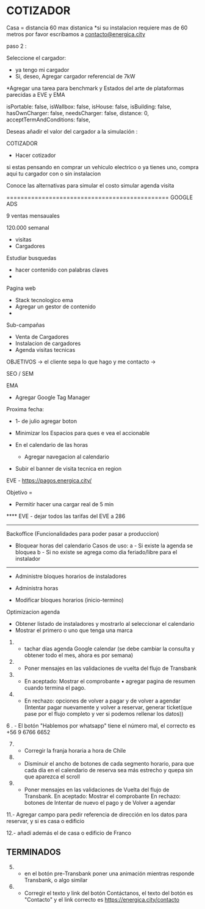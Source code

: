 



COTIZADOR
============================

Casa  = distancia 60 max distanica 
*si su instalacion requiere mas de 60 metros por favor escribamos a contacto@energica.city



paso 2  :

Seleccione el cargador: 
- ya tengo mi cargador 
- Si, deseo, Agregar cargador referencial de 7kW


*Agregar una tarea para benchmark y Estados del arte de plataformas parecidas a EVE y EMA 



  isPortable: false,
  isWallbox: false,
  isHouse: false,
  isBuilding: false,  
  hasOwnCharger: false,
  needsCharger: false,
  distance: 0,
  acceptTermAndConditions: false,
  
  
  Deseas añadir el valor del cargador a la simulación :
  
  
  

COTIZADOR 
- Hacer cotizador 



si estas pensando en comprar un vehiculo electrico o ya tienes uno, compra aqui tu cargador con o sin instalacion 

Conoce las alternativas para simular el costo 
simular
agenda visita 



==============================================
GOOGLE ADS

9 ventas mensauales 

120.000 semanal 

- visitas
- Cargadores 




Estudiar busquedas
- hacer contenido con palabras claves
- 



Pagina web 
- Stack tecnologico ema
- Agregar un gestor de contenido 
- 


Sub-campañas
- Venta de Cargadores
- Instalacion de cargadores
- Agenda visitas tecnicas 


OBJETIVOS 
-> el cliente sepa lo que hago y me contacto
-> 


SEO / SEM



EMA
- Agregar Google Tag Manager





Proxima fecha:
- 1- de julio  agregar boton 
- Minimizar los Espacios para ques e vea el accionable 
- En el calendario de las horas 
    - Agregar navegacion al calendario 
    
    
    
- Subir el banner de visita tecnica en region 


EVE -  https://pagos.energica.city/

Objetivo = 
- Permitir hacer una cargar real de 5 min 



**** EVE -  dejar todos las tarifas del EVE a 286 

________________________________________________________

Backoffice (Funcionalidades para poder pasar a produccion)
- Bloquear horas del calendario
Casos de uso:
a - Si existe la agenda se bloquea 
b - Si no existe se agrega como dia feriado/libre para el instalador 



________________________________________________________












- Administre bloques horarios de instaladores
- Administra horas 









- Modificar bloques horarios (inicio-termino)


Optimizacion agenda







- Obtener listado de instaladores y mostrarlo al seleccionar el calendario
- Mostrar el primero o uno que tenga una marca

1. - tachar días agenda Google calendar
(se debe cambiar la consulta y obtener todo el mes, ahora es por semana)


2. - Poner mensajes en las validaciones de vuelta del flujo de Transbank

3. - En aceptado: Mostrar el comprobante 
•⁠  ⁠⁠agregar pagina de resumen cuando termina el pago.


4. - En rechazo: opciones de volver a pagar y de volver a agendar
(⁠⁠⁠Intentar pagar nuevamente y volver a reservar, generar ticket(que pase por el flujo completo y ver si podemos rellenar los datos))



6 . - El botón "Hablemos por whatsapp" tiene el número mal, el correcto es +56 9 6766 6652 

7. - Corregir la franja horaria a hora de Chile

8. - Disminuir el ancho de botones de cada segmento horario, para que cada día en el calendario de reserva sea más estrecho y quepa sin que aparezca el scroll


9.  - Poner mensajes en las validaciones de 
Vuelta del flujo de Transbank. En aceptado: Mostrar el comprobante
En rechazo: botones de Intentar de nuevo el pago y de Volver a agendar

11.- Agregar campo para pedir referencia de dirección en los datos para reservar, y si es casa o edificio

12.- añadí además el de casa o edificio de Franco

TERMINADOS
-----------------------------
5. - en el botón pre-Transbank poner una animación mientras responde Transbank, o algo similar

5. - Corregir el texto y link del botón Contáctanos, el texto del botón es "Contacto" y el link correcto es https://energica.city/contacto
